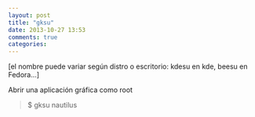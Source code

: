 ```yaml
---
layout: post
title: "gksu"
date: 2013-10-27 13:53
comments: true
categories: 
---
```

[el nombre puede variar según distro o escritorio: kdesu en kde, beesu en Fedora...]

Abrir una aplicación gráfica como root

>$ gksu nautilus

